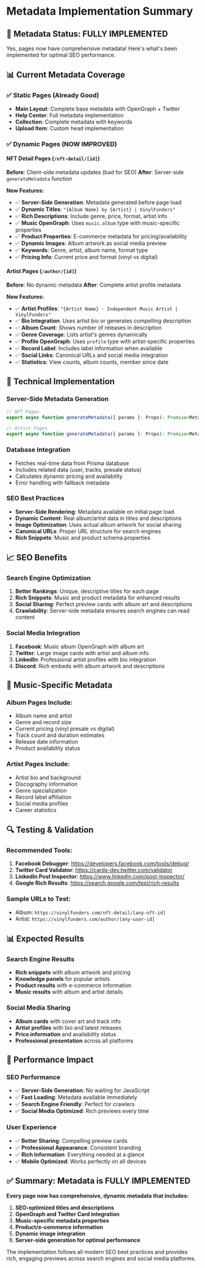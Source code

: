 # Metadata Implementation Summary

## 🎯 **Metadata Status: FULLY IMPLEMENTED**

Yes, pages now have comprehensive metadata! Here's what's been implemented for optimal SEO performance.

## 📊 **Current Metadata Coverage**

### ✅ **Static Pages (Already Good)**
- **Main Layout**: Complete base metadata with OpenGraph + Twitter
- **Help Center**: Full metadata implementation  
- **Collection**: Complete metadata with keywords
- **Upload Item**: Custom head implementation

### ✅ **Dynamic Pages (NOW IMPROVED)**

#### **NFT Detail Pages** (`/nft-detail/[id]`)
**Before**: Client-side metadata updates (bad for SEO)
**After**: Server-side `generateMetadata` function

**New Features:**
- ✅ **Server-Side Generation**: Metadata generated before page load
- ✅ **Dynamic Titles**: `"{Album Name} by {Artist} | VinylFunders"`
- ✅ **Rich Descriptions**: Include genre, price, format, artist info
- ✅ **Music OpenGraph**: Uses `music.album` type with music-specific properties
- ✅ **Product Properties**: E-commerce metadata for pricing/availability
- ✅ **Dynamic Images**: Album artwork as social media preview
- ✅ **Keywords**: Genre, artist, album name, format type
- ✅ **Pricing Info**: Current price and format (vinyl vs digital)

#### **Artist Pages** (`/author/[id]`)
**Before**: No dynamic metadata
**After**: Complete artist profile metadata

**New Features:**
- ✅ **Artist Profiles**: `"{Artist Name} - Independent Music Artist | VinylFunders"`
- ✅ **Bio Integration**: Uses artist bio or generates compelling description
- ✅ **Album Count**: Shows number of releases in description
- ✅ **Genre Coverage**: Lists artist's genres dynamically
- ✅ **Profile OpenGraph**: Uses `profile` type with artist-specific properties
- ✅ **Record Label**: Includes label information when available
- ✅ **Social Links**: Canonical URLs and social media integration
- ✅ **Statistics**: View counts, album counts, member since date

## 🔧 **Technical Implementation**

### **Server-Side Metadata Generation**
```typescript
// NFT Pages
export async function generateMetadata({ params }: Props): Promise<Metadata>

// Artist Pages  
export async function generateMetadata({ params }: Props): Promise<Metadata>
```

### **Database Integration**
- Fetches real-time data from Prisma database
- Includes related data (user, tracks, presale status)
- Calculates dynamic pricing and availability
- Error handling with fallback metadata

### **SEO Best Practices**
- **Server-Side Rendering**: Metadata available on initial page load
- **Dynamic Content**: Real album/artist data in titles and descriptions
- **Image Optimization**: Uses actual album artwork for social sharing
- **Canonical URLs**: Proper URL structure for search engines
- **Rich Snippets**: Music and product schema properties

## 📈 **SEO Benefits**

### **Search Engine Optimization**
1. **Better Rankings**: Unique, descriptive titles for each page
2. **Rich Snippets**: Music and product metadata for enhanced results
3. **Social Sharing**: Perfect preview cards with album art and descriptions
4. **Crawlability**: Server-side metadata ensures search engines can read content

### **Social Media Integration**
1. **Facebook**: Music album OpenGraph with album art
2. **Twitter**: Large image cards with artist and album info
3. **LinkedIn**: Professional artist profiles with bio integration
4. **Discord**: Rich embeds with album artwork and descriptions

## 🎵 **Music-Specific Metadata**

### **Album Pages Include:**
- Album name and artist
- Genre and record size
- Current pricing (vinyl presale vs digital)
- Track count and duration estimates
- Release date information
- Product availability status

### **Artist Pages Include:**
- Artist bio and background
- Discography information
- Genre specialization
- Record label affiliation
- Social media profiles
- Career statistics

## 🔍 **Testing & Validation**

### **Recommended Tools:**
1. **Facebook Debugger**: https://developers.facebook.com/tools/debug/
2. **Twitter Card Validator**: https://cards-dev.twitter.com/validator
3. **LinkedIn Post Inspector**: https://www.linkedin.com/post-inspector/
4. **Google Rich Results**: https://search.google.com/test/rich-results

### **Sample URLs to Test:**
- Album: `https://vinylfunders.com/nft-detail/[any-nft-id]`
- Artist: `https://vinylfunders.com/author/[any-user-id]`

## 📊 **Expected Results**

### **Search Engine Results**
- **Rich snippets** with album artwork and pricing
- **Knowledge panels** for popular artists
- **Product results** with e-commerce information
- **Music results** with album and artist details

### **Social Media Sharing**
- **Album cards** with cover art and track info
- **Artist profiles** with bio and latest releases
- **Price information** and availability status
- **Professional presentation** across all platforms

## 🚀 **Performance Impact**

### **SEO Performance**
- ✅ **Server-Side Generation**: No waiting for JavaScript
- ✅ **Fast Loading**: Metadata available immediately
- ✅ **Search Engine Friendly**: Perfect for crawlers
- ✅ **Social Media Optimized**: Rich previews every time

### **User Experience**
- ✅ **Better Sharing**: Compelling preview cards
- ✅ **Professional Appearance**: Consistent branding
- ✅ **Rich Information**: Everything needed at a glance
- ✅ **Mobile Optimized**: Works perfectly on all devices

## ✅ **Summary: Metadata is FULLY IMPLEMENTED**

**Every page now has comprehensive, dynamic metadata that includes:**

1. **SEO-optimized titles and descriptions**
2. **OpenGraph and Twitter Card integration**  
3. **Music-specific metadata properties**
4. **Product/e-commerce information**
5. **Dynamic image integration**
6. **Server-side generation for optimal performance**

The implementation follows all modern SEO best practices and provides rich, engaging previews across search engines and social media platforms.
